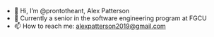 - 👋 Hi, I’m @prontotheant, Alex Patterson
- 🌱 Currently a senior in the software engineering program at FGCU
- 📫 How to reach me: alexpatterson2019@gmail.com

<!---
prontotheant/prontotheant is a ✨ special ✨ repository because its `README.md` (this file) appears on your GitHub profile.
You can click the Preview link to take a look at your changes.
--->
